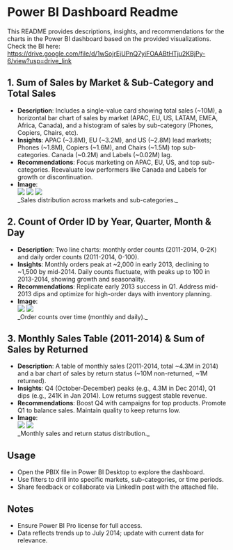# Power BI Dashboard Readme

This README provides descriptions, insights, and recommendations for the charts in the Power BI dashboard based on the provided visualizations.
Check the BI here: https://drive.google.com/file/d/1wSojrEjUPnQ7yiFOAABtHTju2KBjPy-6/view?usp=drive_link

## 1. Sum of Sales by Market & Sub-Category and Total Sales
- **Description**: Includes a single-value card showing total sales (~10M), a horizontal bar chart of sales by market (APAC, EU, US, LATAM, EMEA, Africa, Canada), and a histogram of sales by sub-category (Phones, Copiers, Chairs, etc).
- **Insights**: APAC (~3.8M), EU (~3.2M), and US (~2.8M) lead markets; Phones (~1.8M), Copiers (~1.6M), and Chairs (~1.5M) top sub-categories. Canada (~0.2M) and Labels (~0.02M) lag.
- **Recommendations**: Focus marketing on APAC, EU, US, and top sub-categories. Reevaluate low performers like Canada and Labels for growth or discontinuation.
- **Image**:  
  <div>
    <img src="https://i.postimg.cc/rwx93s97/Screenshot-2025-05-11-004356.png">
    <img src="https://i.postimg.cc/Y9WgGyyZ/Screenshot-2025-05-11-010055.png">
    <img src="https://i.postimg.cc/D03Gqd9Z/Screenshot-2025-05-11-010142.png">
  </div>
  _Sales distribution across markets and sub-categories._

## 2. Count of Order ID by Year, Quarter, Month & Day
- **Description**: Two line charts: monthly order counts (2011-2014, 0-2K) and daily order counts (2011-2014, 0-100).
- **Insights**: Monthly orders peak at ~2,000 in early 2013, declining to ~1,500 by mid-2014. Daily counts fluctuate, with peaks up to 100 in 2013-2014, showing growth and seasonality.
- **Recommendations**: Replicate early 2013 success in Q1. Address mid-2013 dips and optimize for high-order days with inventory planning.
- **Image**:  
  <div>
    <img src="https://i.postimg.cc/QN7wh8Sk/Screenshot-2025-05-11-010706.png">
    <img src="https://i.postimg.cc/BnSVTx3M/Screenshot-2025-05-11-010816.png">
  </div>
  _Order counts over time (monthly and daily)._

## 3. Monthly Sales Table (2011-2014) & Sum of Sales by Returned
- **Description**: A table of monthly sales (2011-2014, total ~4.3M in 2014) and a bar chart of sales by return status (~10M non-returned, ~1M returned).
- **Insights**: Q4 (October-December) peaks (e.g., 4.3M in Dec 2014), Q1 dips (e.g., 241K in Jan 2014). Low returns suggest stable revenue.
- **Recommendations**: Boost Q4 with campaigns for top products. Promote Q1 to balance sales. Maintain quality to keep returns low.
- **Image**:
  <div>
    <img src="https://i.postimg.cc/63vjWcV5/Screenshot-2025-05-11-010953.png">
    <img src="https://i.postimg.cc/NFvN5Xb8/Screenshot-2025-05-11-011041.png">
  </div> 
  _Monthly sales and return status distribution._

## Usage
- Open the PBIX file in Power BI Desktop to explore the dashboard.
- Use filters to drill into specific markets, sub-categories, or time periods.
- Share feedback or collaborate via LinkedIn post with the attached file.

## Notes
- Ensure Power BI Pro license for full access.
- Data reflects trends up to July 2014; update with current data for relevance.
